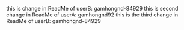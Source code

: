 this is change in ReadMe of userB: gamhongnd-84929
this is second change in ReadMe of userA: gamhongnd92
this is the third change in ReadMe of userB: gamhongnd-84929